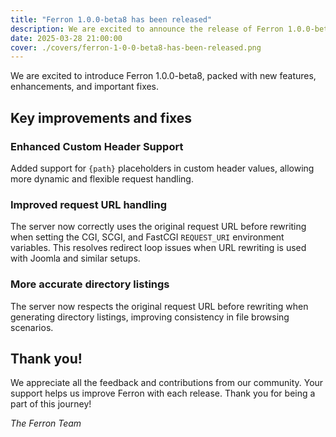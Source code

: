 ```yaml
---
title: "Ferron 1.0.0-beta8 has been released"
description: We are excited to announce the release of Ferron 1.0.0-beta8. This release brings several new features, improvements, and fixes.
date: 2025-03-28 21:00:00
cover: ./covers/ferron-1-0-0-beta8-has-been-released.png
---
```


We are excited to introduce Ferron 1.0.0-beta8, packed with new features, enhancements, and important fixes.

## Key improvements and fixes

### Enhanced Custom Header Support

Added support for `{path}` placeholders in custom header values, allowing more dynamic and flexible request handling.

### Improved request URL handling

The server now correctly uses the original request URL before rewriting when setting the CGI, SCGI, and FastCGI `REQUEST_URI` environment variables. This resolves redirect loop issues when URL rewriting is used with Joomla and similar setups.

### More accurate directory listings

The server now respects the original request URL before rewriting when generating directory listings, improving consistency in file browsing scenarios.

## Thank you!

We appreciate all the feedback and contributions from our community. Your support helps us improve Ferron with each release. Thank you for being a part of this journey!

_The Ferron Team_
